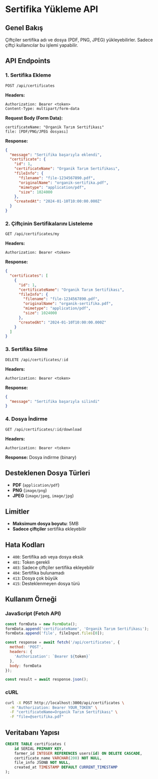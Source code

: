 # Sertifika Yükleme API

## Genel Bakış
Çiftçiler sertifika adı ve dosya (PDF, PNG, JPEG) yükleyebilirler. Sadece çiftçi kullanıcılar bu işlemi yapabilir.

## API Endpoints

### 1. Sertifika Ekleme
```
POST /api/certificates
```

**Headers:**
```
Authorization: Bearer <token>
Content-Type: multipart/form-data
```

**Request Body (Form Data):**
```
certificateName: "Organik Tarım Sertifikası"
file: [PDF/PNG/JPEG dosyası]
```

**Response:**
```json
{
  "message": "Sertifika başarıyla eklendi",
  "certificate": {
    "id": 1,
    "certificateName": "Organik Tarım Sertifikası",
    "fileInfo": {
      "filename": "file-1234567890.pdf",
      "originalName": "organik-sertifika.pdf",
      "mimetype": "application/pdf",
      "size": 1024000
    },
    "createdAt": "2024-01-10T10:00:00.000Z"
  }
}
```

### 2. Çiftçinin Sertifikalarını Listeleme
```
GET /api/certificates/my
```

**Headers:**
```
Authorization: Bearer <token>
```

**Response:**
```json
{
  "certificates": [
    {
      "id": 1,
      "certificateName": "Organik Tarım Sertifikası",
      "fileInfo": {
        "filename": "file-1234567890.pdf",
        "originalName": "organik-sertifika.pdf",
        "mimetype": "application/pdf",
        "size": 1024000
      },
      "createdAt": "2024-01-10T10:00:00.000Z"
    }
  ]
}
```

### 3. Sertifika Silme
```
DELETE /api/certificates/:id
```

**Headers:**
```
Authorization: Bearer <token>
```

**Response:**
```json
{
  "message": "Sertifika başarıyla silindi"
}
```

### 4. Dosya İndirme
```
GET /api/certificates/:id/download
```

**Headers:**
```
Authorization: Bearer <token>
```

**Response:** Dosya indirme (binary)

## Desteklenen Dosya Türleri
- **PDF** (`application/pdf`)
- **PNG** (`image/png`)
- **JPEG** (`image/jpeg`, `image/jpg`)

## Limitler
- **Maksimum dosya boyutu**: 5MB
- **Sadece çiftçiler** sertifika ekleyebilir

## Hata Kodları
- `400`: Sertifika adı veya dosya eksik
- `401`: Token gerekli
- `403`: Sadece çiftçiler sertifika ekleyebilir
- `404`: Sertifika bulunamadı
- `413`: Dosya çok büyük
- `415`: Desteklenmeyen dosya türü

## Kullanım Örneği

### JavaScript (Fetch API)
```javascript
const formData = new FormData();
formData.append('certificateName', 'Organik Tarım Sertifikası');
formData.append('file', fileInput.files[0]);

const response = await fetch('/api/certificates', {
  method: 'POST',
  headers: {
    'Authorization': `Bearer ${token}`
  },
  body: formData
});

const result = await response.json();
```

### cURL
```bash
curl -X POST http://localhost:3000/api/certificates \
  -H "Authorization: Bearer YOUR_TOKEN" \
  -F "certificateName=Organik Tarım Sertifikası" \
  -F "file=@sertifika.pdf"
```

## Veritabanı Yapısı
```sql
CREATE TABLE certificates (
    id SERIAL PRIMARY KEY,
    farmer_id INTEGER REFERENCES users(id) ON DELETE CASCADE,
    certificate_name VARCHAR(200) NOT NULL,
    file_info JSONB NOT NULL,
    created_at TIMESTAMP DEFAULT CURRENT_TIMESTAMP
);
```
